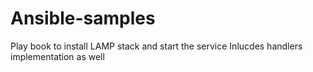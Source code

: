 # Ansible-samples

Play book to install LAMP stack and start the service
Inlucdes handlers implementation as well 
